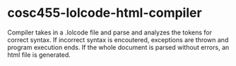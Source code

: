 # cosc455-lolcode-html-compiler

Compiler takes in a .lolcode file and parse and analyzes the tokens for correct syntax. 
If incorrect syntax is encoutered, exceptions are thrown and program execution ends.
If the whole document is parsed without errors, an html file is generated.
